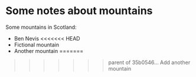 Some notes about mountains
=============

Some mountains in Scotland:

* Ben Nevis
<<<<<<< HEAD
* Fictional mountain
* Another mountain
=======

>>>>>>> parent of 35b0546... Add another mountain
